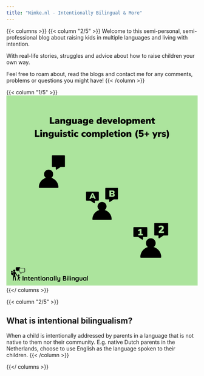 ```yaml
---
title: "Nimke.nl - Intentionally Bilingual & More"
---
```


{{< columns >}}
{{< column "2/5" >}}
Welcome to this semi-personal, semi-professional blog about raising kids in multiple languages and living with intention.    

With real-life stories, struggles and advice about how to raise children your own way.  

Feel free to roam about, read the blogs and contact me for any comments, problems or questions you might have!
{{< /column >}}

{{< column "1/5" >}}
![Main page logo](/main_files/stage_5plus.png)
{{</ columns >}}

{{< column "2/5" >}}

## What is intentional bilingualism?

When a child is intentionally addressed by parents in a language that is not native to them nor their community.
E.g. native Dutch parents in the Netherlands, choose to use English as the language spoken to their children.
{{< /column >}}

{{</ columns >}}
